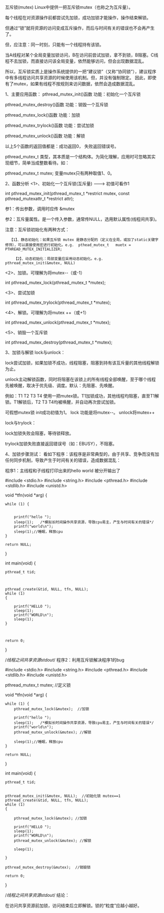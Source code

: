 互斥锁(mutex)
Linux中提供一把互斥锁mutex（也称之为互斥量）。

每个线程在对资源操作前都尝试先加锁，成功加锁才能操作，操作结束解锁。

但通过“锁”就将资源的访问变成互斥操作，而后与时间有关的错误也不会再产生了。



 

但，应注意：同一时刻，只能有一个线程持有该锁。

当A线程对某个全局变量加锁访问，B在访问前尝试加锁，拿不到锁，B阻塞。C线程不去加锁，而直接访问该全局变量，依然能够访问，但会出现数据混乱。

所以，互斥锁实质上是操作系统提供的一把“建议锁”（又称“协同锁”），建议程序中有多线程访问共享资源的时候使用该机制。但，并没有强制限定。
因此，即使有了mutex，如果有线程不按规则来访问数据，依然会造成数据混乱。

1、主要应用函数：
pthread_mutex_init()函数          功能：初始化一个互斥锁

pthread_mutex_destroy()函数   功能：销毁一个互斥锁

pthread_mutex_lock()函数        功能：加锁

pthread_mutex_trylock()函数    功能：尝试加锁

pthread_mutex_unlock()函数    功能：解锁

以上5个函数的返回值都是：成功返回0， 失败返回错误号。

pthread_mutex_t 类型，其本质是一个结构体。为简化理解，应用时可忽略其实现细节，简单当成整数看待。如：

pthread_mutex_t   mutex; 变量mutex只有两种取值1、0。

2、函数分析 
<1>、初始化一个互斥锁(互斥量) ---> 初值可看作1 

int pthread_mutex_init(pthread_mutex_t *restrict mutex, const pthread_mutexattr_t *restrict attr); 

参1：传出参数，调用时应传 &mutex

参2：互斥量属性。是一个传入参数，通常传NULL，选用默认属性(线程间共享)。

注意：互斥锁初始化有两种方式：

      【1】、静态初始化：如果互斥锁 mutex 是静态分配的（定义在全局，或加了static关键字修饰），可以直接使用宏进行初始化。e.g.  pthead_mutex_t   muetx = PTHREAD_MUTEX_INITIALIZER;

        【2】、动态初始化：局部变量应采用动态初始化。e.g.  pthread_mutex_init(&mutex, NULL)

 <2>、加锁。可理解为将mutex--（或-1）

 int pthread_mutex_lock(pthread_mutex_t *mutex);

<3>、尝试加锁

int pthread_mutex_trylock(pthread_mutex_t *mutex);

 <4>、解锁。可理解为将mutex ++（或+1）

 int pthread_mutex_unlock(pthread_mutex_t *mutex);

  <5>、销毁一个互斥锁

int pthread_mutex_destroy(pthread_mutex_t *mutex);

3、加锁与解锁
lock与unlock：

lock尝试加锁，如果加锁不成功，线程阻塞，阻塞到持有该互斥量的其他线程解锁为止。

unlock主动解锁函数，同时将阻塞在该锁上的所有线程全部唤醒，至于哪个线程先被唤醒，取决于优先级、调度。默认：先阻塞、先唤醒。

例如：T1 T2 T3 T4 使用一把mutex锁。T1加锁成功，其他线程均阻塞，直至T1解锁。T1解锁后，T2 T3 T4均被唤醒，并自动再次尝试加锁。

可假想mutex锁 init成功初值为1。 lock 功能是将mutex--。 unlock将mutex++

lock与trylock：

lock加锁失败会阻塞，等待锁释放。

trylock加锁失败直接返回错误号（如：EBUSY），不阻塞。

4、加锁步骤测试：
看如下程序：该程序是非常典型的，由于共享、竞争而没有加任何同步机制，导致产生于时间有关的错误，造成数据混乱：

程序1：主线程和子线程打印出来的hello world 被分开输出了

#include <stdio.h>
#include <string.h>
#include <pthread.h>
#include <stdlib.h>
#include <unistd.h>
 
 
 
void *tfn(void *arg)
{
 
    while (1) {
      
 
        printf("hello ");
        sleep(1);	/*模拟长时间操作共享资源，导致cpu易主，产生与时间有关的错误*/
        printf("world\n");
        sleep(1);//睡眠，释放cpu
    }
 
    return NULL;
}
 
int main(void)
{
   
    pthread_t tid;
    
  
 
    pthread_create(&tid, NULL, tfn, NULL);
    while (1) 
	{
  
        printf("HELLO ");
        sleep(1);
        printf("WORLD\n");      
        sleep(1);
    }
   
 
 
    return 0;
}
 
/*线程之间共享资源stdout*/
程序2：利用互斥锁解决程序1的bug

#include <stdio.h>
#include <string.h>
#include <pthread.h>
#include <stdlib.h>
#include <unistd.h>
 
pthread_mutex_t mutex;      //定义锁
 
void *tfn(void *arg)
{
 
    while (1) {
        pthread_mutex_lock(&mutex);  //加锁
 
        printf("hello ");
        sleep(1);	/*模拟长时间操作共享资源，导致cpu易主，产生与时间有关的错误*/
        printf("world\n");
        pthread_mutex_unlock(&mutex); //解锁
 
        sleep(1);//睡眠，释放cpu
    }
 
    return NULL;
}
 
int main(void)
{
   
    pthread_t tid;
    
  
    pthread_mutex_init(&mutex, NULL);  //初始化锁 mutex==1
    pthread_create(&tid, NULL, tfn, NULL);
    while (1) 
	{
 
        pthread_mutex_lock(&mutex); //加锁
 
        printf("HELLO ");
        sleep(1);
        printf("WORLD\n");
        pthread_mutex_unlock(&mutex); //解锁
 
        sleep(1);
 
    }
   
    pthread_mutex_destroy(&mutex);  //销毁锁
 
    return 0;
}
 
/*线程之间共享资源stdout*/
结论：

在访问共享资源前加锁，访问结束后立即解锁。锁的“粒度”应越小越好。
